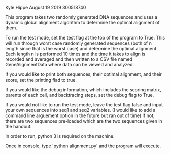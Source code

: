 Kyle Hippe
August 19 2019
300518740

This program takes two randomly generated DNA sequences and uses a dynamic global alignment algorithm
to determine the optimal alignment of them. 

To run the test mode, set the test flag at the top of the program to True. 
This will run through worst case randomly generated sequences (both of n length since that is the worst case)
and determine the optimal alignment. Each length n is performed 10 times and the time it takes to align is recorded
and averaged and then written to a CSV file named GeneAlignmentData where data can be viewed and analyzed. 

If you would like to print both sequences, their optimal alignment, and their score, set the printing flad to true. 

If you would like the debug information, which includes the scoring matrix, parents of each cell, and backtracing steps, 
set the debug flag to True. 

If you would not like to run the test mode, leave the test flag false and input your own sequences into seq1 and seq2 variables. 
(I would like to add a command line arguement option in the future but ran out of time) If not, there are two sequences 
pre-loaded which are the two sequences given in the handout. 

In order to run, python 3 is required on the machine. 

Once in console, type 'python alignment.py' and the program will execute. 